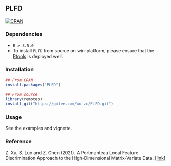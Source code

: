 ## PLFD
[![CRAN](https://www.r-pkg.org/badges/version-last-release/PLFD)](https://cran.r-project.org/package=PLFD)

### Dependencies

* `R > 3.5.0`
* To install `PLFD` from source on win-platform, please ensure that the [Rtools](https://cran.r-project.org/bin/windows/Rtools/) is deployed well. 


### Installation

```R
## From CRAN
install.packages("PLFD")

## From source
library(remotes)
install_git("https://gitee.com/xu-zc/PLFD.git")
```

### Usage

See the examples and vignette.

### Reference

Z. Xu, S. Luo and Z. Chen (2021). A Portmanteau Local Feature Discrimination Approach to the High-Dimensional Matrix-Variate Data. [[link]](https://link.springer.com/article/10.1007/s13171-021-00255-2)
